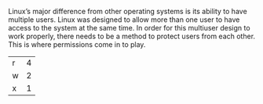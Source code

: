 Linux’s major difference from other operating systems is its ability to have multiple users. Linux was designed to allow more than one user to have access to the system at the same time. In order for this multiuser design to work properly, there needs to be a method to protect users from each other. This is where permissions come in to play.   

|   |  |
|---|---|
|r |4|
|w|2|
|x|1|
